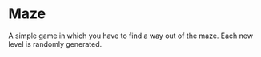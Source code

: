 # Maze
A simple game in which you have to find a way out of the maze. Each new level is randomly generated. 
